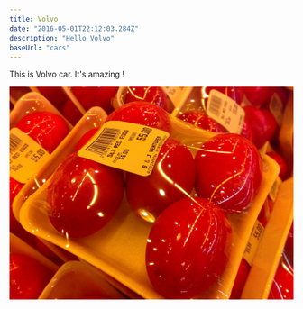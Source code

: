 ```yaml
---
title: Volvo
date: "2016-05-01T22:12:03.284Z"
description: "Hello Volvo"
baseUrl: "cars"
---
```


This is Volvo car. It's amazing !

![Chinese Salty Egg](./salty_egg.jpg)
